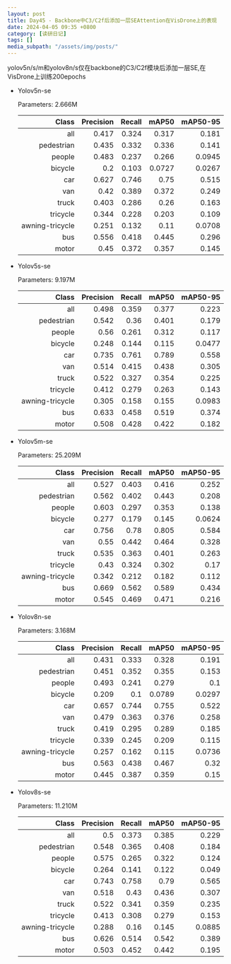 ```yaml
---
layout: post
title: Day45 - Backbone中C3/C2f后添加一层SEAttention在VisDrone上的表现
date: 2024-04-05 09:35 +0800
category: [读研日记]
tags: []
media_subpath: "/assets/img/posts/"
---
```


yolov5n/s/m和yolov8n/s仅在backbone的C3/C2f模块后添加一层SE,在VisDrone上训练200epochs

- Yolov5n-se

    Parameters: 2.666M

    |                Class| Precision|    Recall|     mAP50|  mAP50-95|
    |                 ---:|      ---:|      ---:|      ---:|      ---:|
    |                  all|     0.417|     0.324|     0.317|     0.181|
    |           pedestrian|     0.435|     0.332|     0.336|     0.141|
    |               people|     0.483|     0.237|     0.266|    0.0945|
    |              bicycle|       0.2|     0.103|    0.0727|    0.0267|
    |                  car|     0.627|     0.746|      0.75|     0.515|
    |                  van|      0.42|     0.389|     0.372|     0.249|
    |                truck|     0.403|     0.286|      0.26|     0.163|
    |             tricycle|     0.344|     0.228|     0.203|     0.109|
    |      awning-tricycle|     0.251|     0.132|      0.11|    0.0708|
    |                  bus|     0.556|     0.418|     0.445|     0.296|
    |                motor|      0.45|     0.372|     0.357|     0.145|

- Yolov5s-se

    Parameters: 9.197M

    |                Class| Precision|    Recall|     mAP50|  mAP50-95|
    |                 ---:|      ---:|      ---:|      ---:|      ---:|
    |                  all|     0.498|     0.359|     0.377|     0.223|
    |           pedestrian|     0.542|      0.36|     0.401|     0.179|
    |               people|      0.56|     0.261|     0.312|     0.117|
    |              bicycle|     0.248|     0.144|     0.115|    0.0477|
    |                  car|     0.735|     0.761|     0.789|     0.558|
    |                  van|     0.514|     0.415|     0.438|     0.305|
    |                truck|     0.522|     0.327|     0.354|     0.225|
    |             tricycle|     0.412|     0.279|     0.263|     0.143|
    |      awning-tricycle|     0.305|     0.158|     0.155|    0.0983|
    |                  bus|     0.633|     0.458|     0.519|     0.374|
    |                motor|     0.508|     0.428|     0.422|     0.182|

- Yolov5m-se

    Parameters: 25.209M

    |                Class| Precision|    Recall|     mAP50|  mAP50-95|
    |                 ---:|      ---:|      ---:|      ---:|      ---:|
    |                  all|     0.527|     0.403|     0.416|     0.252|
    |           pedestrian|     0.562|     0.402|     0.443|     0.208|
    |               people|     0.603|     0.297|     0.353|     0.138|
    |              bicycle|     0.277|     0.179|     0.145|    0.0624|
    |                  car|     0.756|      0.78|     0.805|     0.584|
    |                  van|      0.55|     0.442|     0.464|     0.328|
    |                truck|     0.535|     0.363|     0.401|     0.263|
    |             tricycle|      0.43|     0.324|     0.302|      0.17|
    |      awning-tricycle|     0.342|     0.212|     0.182|     0.112|
    |                  bus|     0.669|     0.562|     0.589|     0.434|
    |                motor|     0.545|     0.469|     0.471|     0.216|

- Yolov8n-se

    Parameters: 3.168M

    |                Class| Precision|    Recall|     mAP50|  mAP50-95|
    |                 ---:|      ---:|      ---:|      ---:|      ---:|
    |                  all|     0.431|     0.333|     0.328|     0.191|
    |           pedestrian|     0.451|     0.352|     0.355|     0.153|
    |               people|     0.493|     0.241|     0.279|       0.1|
    |              bicycle|     0.209|       0.1|    0.0789|    0.0297|
    |                  car|     0.657|     0.744|     0.755|     0.522|
    |                  van|     0.479|     0.363|     0.376|     0.258|
    |                truck|     0.419|     0.295|     0.289|     0.185|
    |             tricycle|     0.339|     0.245|     0.209|     0.115|
    |      awning-tricycle|     0.257|     0.162|     0.115|    0.0736|
    |                  bus|     0.563|     0.438|     0.467|      0.32|
    |                motor|     0.445|     0.387|     0.359|      0.15|

- Yolov8s-se

    Parameters: 11.210M

    |                Class| Precision|    Recall|     mAP50|  mAP50-95|
    |                 ---:|      ---:|      ---:|      ---:|      ---:|
    |                  all|       0.5|     0.373|     0.385|     0.229|
    |           pedestrian|     0.548|     0.365|     0.408|     0.184|
    |               people|     0.575|     0.265|     0.322|     0.124|
    |              bicycle|     0.264|     0.141|     0.122|     0.049|
    |                  car|     0.743|     0.758|      0.79|     0.565|
    |                  van|     0.518|      0.43|     0.436|     0.307|
    |                truck|     0.522|     0.341|     0.359|     0.235|
    |             tricycle|     0.413|     0.308|     0.279|     0.153|
    |      awning-tricycle|     0.288|      0.16|     0.145|    0.0885|
    |                  bus|     0.626|     0.514|     0.542|     0.389|
    |                motor|     0.503|     0.452|     0.442|     0.195|

